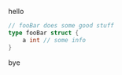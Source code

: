 hello
<!-- goquote .#fooBar -->
```go
// fooBar does some good stuff
type fooBar struct {
	a int // some info
}
```
<!-- /goquote -->
bye
